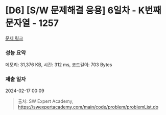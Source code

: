 # [D6] [S/W 문제해결 응용] 6일차 - K번째 문자열 - 1257 

[문제 링크](https://swexpertacademy.com/main/code/problem/problemDetail.do?contestProbId=AV18KWf6ItECFAZN) 

### 성능 요약

메모리: 31,376 KB, 시간: 312 ms, 코드길이: 703 Bytes

### 제출 일자

2024-02-17 00:09



> 출처: SW Expert Academy, https://swexpertacademy.com/main/code/problem/problemList.do